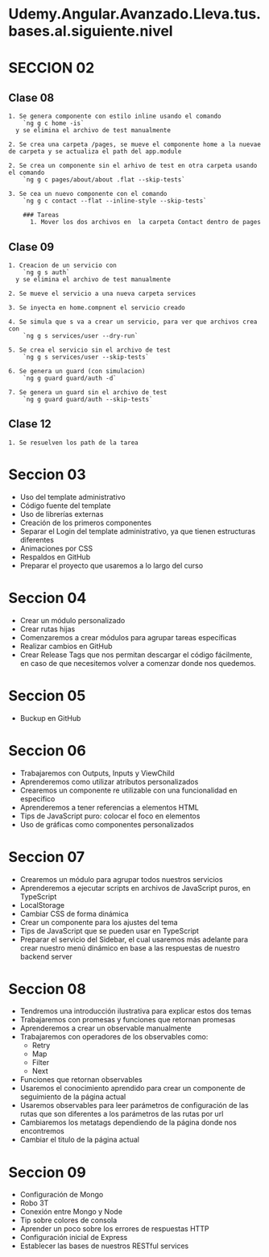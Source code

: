 # Udemy.Angular.Avanzado.Lleva.tus.bases.al.siguiente.nivel

# SECCION 02
  ## Clase 08
    1. Se genera componente con estilo inline usando el comando
        `ng g c home -is`
      y se elimina el archivo de test manualmente
    
    2. Se crea una carpeta /pages, se mueve el componente home a la nuevae de carpeta y se actualiza el path del app.module

    2. Se crea un componente sin el arhivo de test en otra carpeta usando el comando
        `ng g c pages/about/about .flat --skip-tests`

    3. Se cea un nuevo componente con el comando
        `ng g c contact --flat --inline-style --skip-tests`

        ### Tareas
          1. Mover los dos archivos en  la carpeta Contact dentro de pages
  
  ## Clase 09
    1. Creacion de un servicio con
        `ng g s auth`
      y se elimina el archivo de test manualmente

    2. Se mueve el servicio a una nueva carpeta services

    3. Se inyecta en home.compnent el servicio creado

    4. Se simula que s va a crear un servicio, para ver que archivos crea con
        `ng g s services/user --dry-run`

    5. Se crea el servicio sin el archivo de test
        `ng g s services/user --skip-tests`

    6. Se genera un guard (con simulacion)
        `ng g guard guard/auth -d`

    7. Se genera un guard sin el archivo de test
        `ng g guard guard/auth --skip-tests`

  ## Clase 12

    1. Se resuelven los path de la tarea

# Seccion 03

  - Uso del template administrativo
  - Código fuente del template
  - Uso de librerías externas
  - Creación de los primeros componentes
  - Separar el Login del template administrativo, ya que tienen estructuras diferentes
  - Animaciones por CSS
  - Respaldos en GitHub
  - Preparar el proyecto que usaremos a lo largo del curso

# Seccion 04

  - Crear un módulo personalizado
  - Crear rutas hijas
  - Comenzaremos a crear módulos para agrupar tareas específicas
  - Realizar cambios en GitHub
  - Crear Release Tags que nos permitan descargar el código fácilmente, en caso de que necesitemos volver a comenzar donde nos quedemos.

# Seccion 05

  - Buckup en GitHub

# Seccion 06

  - Trabajaremos con Outputs, Inputs y ViewChild
  - Aprenderemos como utilizar atributos personalizados
  - Crearemos un componente re utilizable con una funcionalidad en especifico
  - Aprenderemos a tener referencias a elementos HTML
  - Tips de JavaScript puro: colocar el foco en elementos
  - Uso de gráficas como componentes personalizados

# Seccion 07

  - Crearemos un módulo para agrupar todos nuestros servicios
  - Aprenderemos a ejecutar scripts en archivos de JavaScript puros, en TypeScript
  - LocalStorage
  - Cambiar CSS de forma dinámica
  - Crear un componente para los ajustes del tema
  - Tips de JavaScript que se pueden usar en TypeScript
  - Preparar el servicio del Sidebar, el cual usaremos más adelante para crear nuestro menú dinámico en base a las respuestas de nuestro backend server

# Seccion 08

  - Tendremos una introducción ilustrativa para explicar estos dos temas
  - Trabajaremos con promesas y funciones que retornan promesas
  - Aprenderemos a crear un observable manualmente
  - Trabajaremos con operadores de los observables como:
    - Retry
    - Map
    - Filter
    - Next
  - Funciones que retornan observables
  - Usaremos el conocimiento aprendido para crear un componente de seguimiento de la página actual
  - Usaremos observables para leer parámetros de configuración de las rutas que son diferentes a los parámetros de las rutas por url
  - Cambiaremos los metatags dependiendo de la página donde nos encontremos
  - Cambiar el titulo de la página actual

# Seccion 09

  - Configuración de Mongo
  - Robo 3T
  - Conexión entre Mongo y Node
  - Tip sobre colores de consola
  - Aprender un poco sobre los errores de respuestas HTTP
  - Configuración inicial de Express
  - Establecer las bases de nuestros RESTful services
